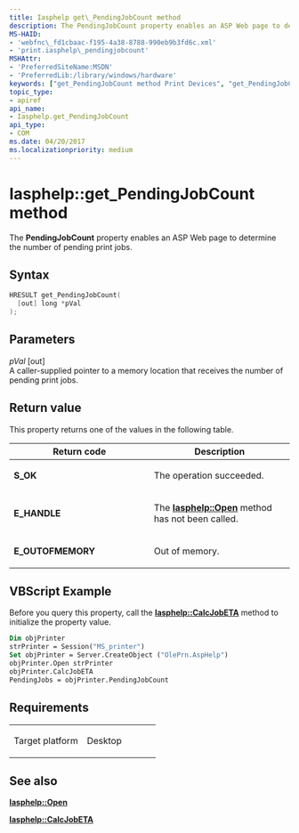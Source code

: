 ```yaml
---
title: Iasphelp get\_PendingJobCount method
description: The PendingJobCount property enables an ASP Web page to determine the number of pending print jobs.
MS-HAID:
- 'webfnc\_fd1cbaac-f195-4a38-8788-990eb9b3fd6c.xml'
- 'print.iasphelp\_pendingjobcount'
MSHAttr:
- 'PreferredSiteName:MSDN'
- 'PreferredLib:/library/windows/hardware'
keywords: ["get_PendingJobCount method Print Devices", "get_PendingJobCount method Print Devices , Iasphelp interface", "Iasphelp interface Print Devices , get_PendingJobCount method"]
topic_type:
- apiref
api_name:
- Iasphelp.get_PendingJobCount
api_type:
- COM
ms.date: 04/20/2017
ms.localizationpriority: medium
---
```


# Iasphelp::get\_PendingJobCount method

The **PendingJobCount** property enables an ASP Web page to determine the number of pending print jobs.

## Syntax

```cpp
HRESULT get_PendingJobCount(
  [out] long *pVal
);
```

## Parameters

*pVal* \[out\]  
A caller-supplied pointer to a memory location that receives the number of pending print jobs.

## Return value

This property returns one of the values in the following table.

<table>
<colgroup>
<col width="50%" />
<col width="50%" />
</colgroup>
<thead>
<tr class="header">
<th>Return code</th>
<th>Description</th>
</tr>
</thead>
<tbody>
<tr class="odd">
<td><strong>S_OK</strong></td>
<td><p>The operation succeeded.</p></td>
</tr>
<tr class="even">
<td><strong>E_HANDLE</strong></td>
<td><p>The <a href="iasphelp-open.md" data-raw-source="[&lt;strong&gt;Iasphelp::Open&lt;/strong&gt;](iasphelp-open.md)"><strong>Iasphelp::Open</strong></a> method has not been called.</p></td>
</tr>
<tr class="odd">
<td><strong>E_OUTOFMEMORY</strong></td>
<td><p>Out of memory.</p></td>
</tr>
</tbody>
</table>

## VBScript Example

Before you query this property, call the [**Iasphelp::CalcJobETA**](iasphelp-calcjobeta.md) method to initialize the property value.

```vb
Dim objPrinter
strPrinter = Session("MS_printer")
Set objPrinter = Server.CreateObject ("OlePrn.AspHelp")
objPrinter.Open strPrinter
objPrinter.CalcJobETA
PendingJobs = objPrinter.PendingJobCount
```

## Requirements

<table>
<colgroup>
<col width="50%" />
<col width="50%" />
</colgroup>
<tbody>
<tr class="odd">
<td><p>Target platform</p></td>
<td>Desktop</td>
</tr>
</tbody>
</table>

## See also

[**Iasphelp::Open**](iasphelp-open.md)

[**Iasphelp::CalcJobETA**](iasphelp-calcjobeta.md)
